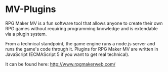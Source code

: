 # MV-Plugins

RPG Maker MV is a fun software tool that allows anyone to create their own RPG games without requiring programming knowledge and is extendable via a plugin system.

From a technical standpoint, the game engine runs a node.js server and runs the game's code through it. Plugins for RPG Maker MV are written in JavaScript (ECMAScript 5 if you want to get real technical).

It can be found here: http://www.rpgmakerweb.com/
